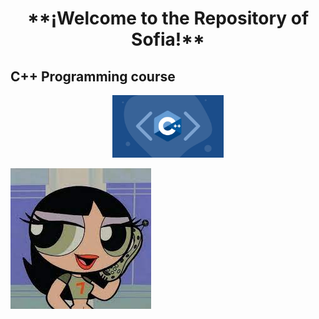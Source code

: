 
<h1 align="center"> **¡Welcome to the Repository of Sofia!** </h1>

## **C++ Programming course**
<div align ="center">
<img alt="c++" height="100" src="imagenes/curso-cpp-facialix.jpg"/>
</div>


![Imagen](/imagenes/descarga.jpeg)


